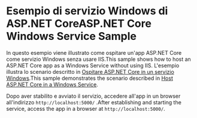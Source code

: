 # <a name="aspnet-core-windows-service-sample"></a><span data-ttu-id="17868-101">Esempio di servizio Windows di ASP.NET Core</span><span class="sxs-lookup"><span data-stu-id="17868-101">ASP.NET Core Windows Service Sample</span></span>

<span data-ttu-id="17868-102">In questo esempio viene illustrato come ospitare un'app ASP.NET Core come servizio Windows senza usare IIS.</span><span class="sxs-lookup"><span data-stu-id="17868-102">This sample shows how to host an ASP.NET Core app as a Windows Service without using IIS.</span></span> <span data-ttu-id="17868-103">L'esempio illustra lo scenario descritto in [Ospitare ASP.NET Core in un servizio Windows](https://docs.microsoft.com/aspnet/core/host-and-deploy/windows-service).</span><span class="sxs-lookup"><span data-stu-id="17868-103">This sample demonstrates the scenario described in [Host ASP.NET Core in a Windows Service](https://docs.microsoft.com/aspnet/core/host-and-deploy/windows-service).</span></span>

<span data-ttu-id="17868-104">Dopo aver stabilito e avviato il servizio, accedere all'app in un browser all'indirizzo `http://localhost:5000/` .</span><span class="sxs-lookup"><span data-stu-id="17868-104">After establishing and starting the service, access the app in a browser at `http://localhost:5000/`.</span></span>
